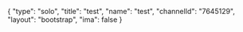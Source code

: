 {
    "type": "solo",
    "title": "test",
    "name": "test",
    "channelId": "7645129",
    "layout": "bootstrap",
    "ima": false
}
